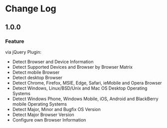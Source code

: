# Change Log
## 1.0.0
### Feature
via jQuery Plugin:
* Detect Browser and Device Information
* Detect Supported Devices and Browser by Browser Matrix
* Detect mobile Browser
* Detect desktop Browser
* Detect Chrome, Firefox, MSIE, Edge, Safari, ieMobile and Opera Browser
* Detect Windows, Linux/BSD/Unix and Mac OS Desktop Operating Systems
* Detect Windows Phone, Windows Mobile, iOS, Android and BlackBerry mobile Operating Systems
* Detect Major, Minor and Bugfix OS Version
* Detect Major Browser Version
* Configure own Browser Information
